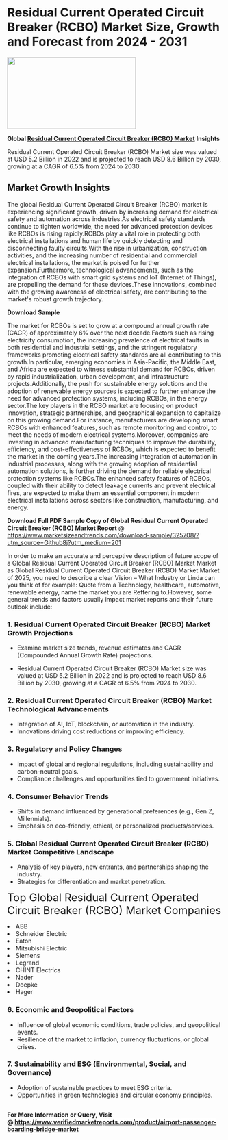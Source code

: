 <H1>Residual Current Operated Circuit Breaker (RCBO) Market Size, Growth and Forecast from 2024 - 2031</H1><img class="aligncenter size-medium wp-image-584254" src="https://thirdeyenews.in/wp-content/uploads/2024/09/Global-Market-Research-300x168.jpeg" alt="" width="300" height="168" /><p><strong>Global&nbsp;<a href="https://www.marketsizeandtrends.com/download-sample/325708/?utm_source=Github8j?utm_medium=201">Residual Current Operated Circuit Breaker (RCBO) Market</a> Insights</strong></p><p>Residual Current Operated Circuit Breaker (RCBO) Market size was valued at USD 5.2 Billion in 2022 and is projected to reach USD 8.6 Billion by 2030, growing at a CAGR of 6.5% from 2024 to 2030.</p><p><h2>Market Growth Insights</h2> <p>The global Residual Current Operated Circuit Breaker (RCBO) market is experiencing significant growth, driven by increasing demand for electrical safety and automation across industries.As electrical safety standards continue to tighten worldwide, the need for advanced protection devices like RCBOs is rising rapidly.RCBOs play a vital role in protecting both electrical installations and human life by quickly detecting and disconnecting faulty circuits.With the rise in urbanization, construction activities, and the increasing number of residential and commercial electrical installations, the market is poised for further expansion.Furthermore, technological advancements, such as the integration of RCBOs with smart grid systems and IoT (Internet of Things), are propelling the demand for these devices.These innovations, combined with the growing awareness of electrical safety, are contributing to the market's robust growth trajectory.</p> <p><strong>Download Sample</strong></p> <p>The market for RCBOs is set to grow at a compound annual growth rate (CAGR) of approximately 6% over the next decade.Factors such as rising electricity consumption, the increasing prevalence of electrical faults in both residential and industrial settings, and the stringent regulatory frameworks promoting electrical safety standards are all contributing to this growth.In particular, emerging economies in Asia-Pacific, the Middle East, and Africa are expected to witness substantial demand for RCBOs, driven by rapid industrialization, urban development, and infrastructure projects.Additionally, the push for sustainable energy solutions and the adoption of renewable energy sources is expected to further enhance the need for advanced protection systems, including RCBOs, in the energy sector.The key players in the RCBO market are focusing on product innovation, strategic partnerships, and geographical expansion to capitalize on this growing demand.For instance, manufacturers are developing smart RCBOs with enhanced features, such as remote monitoring and control, to meet the needs of modern electrical systems.Moreover, companies are investing in advanced manufacturing techniques to improve the durability, efficiency, and cost-effectiveness of RCBOs, which is expected to benefit the market in the coming years.The increasing integration of automation in industrial processes, along with the growing adoption of residential automation solutions, is further driving the demand for reliable electrical protection systems like RCBOs.The enhanced safety features of RCBOs, coupled with their ability to detect leakage currents and prevent electrical fires, are expected to make them an essential component in modern electrical installations across sectors like construction, manufacturing, and energy.<p><span class=""><strong>Download Full PDF Sample Copy of Global Residual Current Operated Circuit Breaker (RCBO) Market Report</strong> @ <a href="https://www.marketsizeandtrends.com/download-sample/325708/?utm_source=Github8j?utm_medium=201" target="_blank">https://www.marketsizeandtrends.com/download-sample/325708/?utm_source=Github8j?utm_medium=201</a></span></p><p>In order to make an accurate and perceptive description of future scope of a Global&nbsp;Residual Current Operated Circuit Breaker (RCBO) Market Market as Global&nbsp;Residual Current Operated Circuit Breaker (RCBO) Market Market of 2025, you need to describe a clear Vision &ndash; What Industry or Linda can you think of for example: Quote from a Technology, healthcare, automotive, renewable energy, name the market you are Reffering to.However, some general trends and factors usually impact market reports and their future outlook include:</p><h3>1.&nbsp;<strong>Residual Current Operated Circuit Breaker (RCBO) Market Growth Projections</strong></h3><ul><li>Examine market size trends, revenue estimates and CAGR (Compounded Annual Growth Rate) projections.</li><li><p>Residual Current Operated Circuit Breaker (RCBO) Market size was valued at USD 5.2 Billion in 2022 and is projected to reach USD 8.6 Billion by 2030, growing at a CAGR of 6.5% from 2024 to 2030.</p></li></ul><h3>2.&nbsp;<strong>Residual Current Operated Circuit Breaker (RCBO) Market Technological Advancements</strong></h3><ul><li>Integration of AI, IoT, blockchain, or automation in the industry.</li><li>Innovations driving cost reductions or improving efficiency.</li></ul><h3>3.&nbsp;<strong>Regulatory and Policy Changes</strong></h3><ul><li>Impact of global and regional regulations, including sustainability and carbon-neutral goals.</li><li>Compliance challenges and opportunities tied to government initiatives.</li></ul><h3>4.&nbsp;<strong>Consumer Behavior Trends</strong></h3><ul><li>Shifts in demand influenced by generational preferences (e.g., Gen Z, Millennials).</li><li>Emphasis on eco-friendly, ethical, or personalized products/services.</li></ul><h3>5.&nbsp;<strong>Global Residual Current Operated Circuit Breaker (RCBO) Market Competitive Landscape</strong></h3><ul><li>Analysis of key players, new entrants, and partnerships shaping the industry.</li><li>Strategies for differentiation and market penetration.</li></ul><p data-pm-slice="1 1 []"><span style="color: inherit; font-family: inherit; font-size: 25px;">Top Global Residual Current Operated Circuit Breaker (RCBO) Market Companies</span></p><div class="" data-test-id=""><p><li>ABB</li><li> Schneider Electric</li><li> Eaton</li><li> Mitsubishi Electric</li><li> Siemens</li><li> Legrand</li><li> CHINT Electrics</li><li> Nader</li><li> Doepke</li><li> Hager</li></p></div><h3>6.&nbsp;<strong>Economic and Geopolitical Factors</strong></h3><ul><li>Influence of global economic conditions, trade policies, and geopolitical events.</li><li>Resilience of the market to inflation, currency fluctuations, or global crises.</li></ul><h3>7.&nbsp;<strong>Sustainability and ESG (Environmental, Social, and Governance)</strong></h3><ul><li>Adoption of sustainable practices to meet ESG criteria.</li><li>Opportunities in green technologies and circular economy principles.</li></ul><h2><strong style="font-size: 14px;">For More Information or Query, Visit @&nbsp;</strong><a style="background-color: #ffffff; font-size: 14px;" href="https://www.marketsizeandtrends.com/report/residual-current-operated-circuit-breaker-rcbo-market/" target="_blank">https://www.verifiedmarketreports.com/product/airport-passenger-boarding-bridge-market</a></h2>